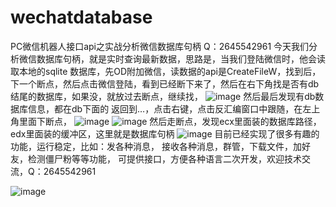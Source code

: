 # wechatdatabase
PC微信机器人接口api之实战分析微信数据库句柄
Q：2645542961
今天我们分析微信数据库句柄，就是实时查询最新数据，思路是，当我们登陆微信时，他会读取本地的sqlite 数据库，先OD附加微信，读数据的api是CreateFileW，找到后，下一个断点，然后点击微信登陆，看到已经断下来了，然后在右下角找是否有db结尾的数据库，如果没，就放过去断点，继续找，
![image](https://user-images.githubusercontent.com/73727649/121851111-509c4c00-cd20-11eb-98df-60826ed72a8e.png)
然后最后发现有db数据库信息，都在db下面的 返回到…，点击右键，点击反汇编窗口中跟随，在左上角里面下断点，
![image](https://user-images.githubusercontent.com/73727649/121851136-56922d00-cd20-11eb-9711-b01f6a35070c.png)
![image](https://user-images.githubusercontent.com/73727649/121851148-5a25b400-cd20-11eb-98c8-30ab86f087cb.png)
 然后走断点，发现ecx里面装的数据库路径，edx里面装的缓冲区，这里就是数据库句柄
 ![image](https://user-images.githubusercontent.com/73727649/121851170-61e55880-cd20-11eb-80fa-c3e9567e4273.png)
目前已经实现了很多有趣的功能，运行稳定，比如：发各种消息，
接收各种消息，群管，下载文件，加好友，检测僵尸粉等等功能，
可提供接口，方便各种语言二次开发，欢迎技术交流，Q：2645542961

![image](https://user-images.githubusercontent.com/73727649/121851221-73c6fb80-cd20-11eb-8748-5ade74d6bc30.png)
